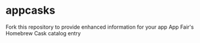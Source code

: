 # appcasks
Fork this repository to provide enhanced information for your app App Fair's Homebrew Cask catalog entry
